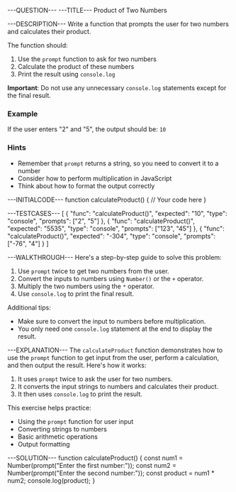 ---QUESTION---
---TITLE---
Product of Two Numbers

---DESCRIPTION---
Write a function that prompts the user for two numbers and calculates their product.

The function should:
1. Use the `prompt` function to ask for two numbers
2. Calculate the product of these numbers
3. Print the result using `console.log`

**Important**: Do not use any unnecessary `console.log` statements except for the final result.

### Example

If the user enters "2" and "5", the output should be: `10`

### Hints

- Remember that `prompt` returns a string, so you need to convert it to a number
- Consider how to perform multiplication in JavaScript
- Think about how to format the output correctly

---INITIALCODE---
function calculateProduct() {
  // Your code here
}

---TESTCASES---
[
  {
    "func": "calculateProduct()",
    "expected": "10",
    "type": "console",
    "prompts": ["2", "5"]
  },
  {
    "func": "calculateProduct()",
    "expected": "5535",
    "type": "console",
    "prompts": ["123", "45"]
  },
  {
    "func": "calculateProduct()",
    "expected": "-304",
    "type": "console",
    "prompts": ["-76", "4"]
  }
]

---WALKTHROUGH---
Here's a step-by-step guide to solve this problem:

1. Use `prompt` twice to get two numbers from the user.
2. Convert the inputs to numbers using `Number()` or the `+` operator.
3. Multiply the two numbers using the `*` operator.
4. Use `console.log` to print the final result.

Additional tips:
- Make sure to convert the input to numbers before multiplication.
- You only need one `console.log` statement at the end to display the result.

---EXPLANATION---
The `calculateProduct` function demonstrates how to use the `prompt` function to get input from the user, perform a calculation, and then output the result. Here's how it works:

1. It uses `prompt` twice to ask the user for two numbers.
2. It converts the input strings to numbers and calculates their product.
3. It then uses `console.log` to print the result.

This exercise helps practice:
- Using the `prompt` function for user input
- Converting strings to numbers
- Basic arithmetic operations
- Output formatting

---SOLUTION---
function calculateProduct() {
  const num1 = Number(prompt("Enter the first number:"));
  const num2 = Number(prompt("Enter the second number:"));
  const product = num1 * num2;
  console.log(product);
}